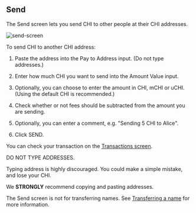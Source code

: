 ## Send

The Send screen lets you send CHI to other people at their CHI addresses.

![send-screen](img/send-screen.zoom52.png)

To send CHI to another CHI address:

1. Paste the address into the Pay to Address input. (Do not type addresses.)

2. Enter how much CHI you want to send into the Amount Value input.

3. Optionally, you can choose to enter the amount in CHI, mCHI or uCHI. (Using 
the default CHI is recommended.)

4. Check whether or not fees should be subtracted from the amount you are 
sending.

5. Optionally, you can enter a comment, e.g. "Sending 5 CHI to Alice".

6. Click SEND.

You can check your transaction on the [Transactions screen](#transactions).

<aside class="warning">DO NOT TYPE ADDRESSES.</aside>

Typing address is highly discouraged. You could make a simple mistake, and lose 
your CHI.

We **STRONGLY** recommend copying and pasting addresses.

<aside class="notice">The Send screen is not for transferring names. See <a href="#transferring-a-name">Transferring a name</a> for more information.</aside>


